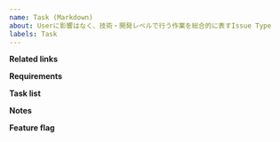 ```yaml
---
name: Task (Markdown)
about: Userに影響はなく、技術・開発レベルで行う作業を総合的に表すIssue Type
labels: Task
---
```


**Related links**

**Requirements**

**Task list**

**Notes**

**Feature flag**
